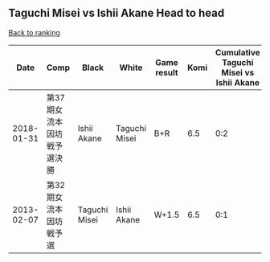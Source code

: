 ## Taguchi Misei vs Ishii Akane Head to head

[Back to ranking](../../index.md)




| **Date** | **Comp** | **Black** | **White** | **Game result** | **Komi** | **Cumulative Taguchi Misei vs Ishii Akane** | **Taguchi Misei streak** | **Ishii Akane streak** | 
| --- | --- | --- | --- | --- | --- | --- | --- | --- |
| 2018-01-31 | 第37期女流本因坊戦予選決勝 | Ishii Akane | Taguchi Misei | B+R | 6.5 | 0:2 | 0 | 2 | 
| 2013-02-07 | 第32期女流本因坊戦予選 | Taguchi Misei | Ishii Akane | W+1.5 | 6.5 | 0:1 | 0 | 1 |




